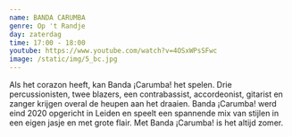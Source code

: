 ```yaml
---
name: BANDA CARUMBA
genre: Op 't Randje
day: zaterdag
time: 17:00 - 18:00
youtube: https://www.youtube.com/watch?v=4OSxWPsSFwc
image: /static/img/5_bc.jpg
---
```

Als het corazon heeft, kan Banda ¡Carumba! het spelen. Drie percussionisten, twee blazers, een contrabassist, accordeonist, gitarist en zanger krijgen overal de heupen aan het draaien. Banda ¡Carumba! werd eind 2020 opgericht in Leiden en speelt een spannende mix van stijlen in een eigen jasje en met grote flair. Met Banda ¡Carumba! is het altijd zomer.